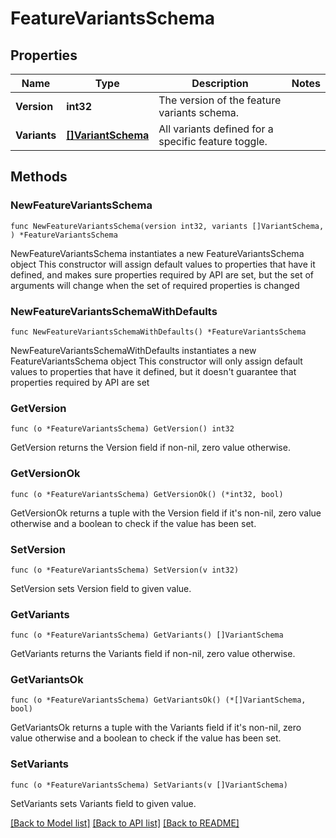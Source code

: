 # FeatureVariantsSchema

## Properties

Name | Type | Description | Notes
------------ | ------------- | ------------- | -------------
**Version** | **int32** | The version of the feature variants schema. | 
**Variants** | [**[]VariantSchema**](VariantSchema.md) | All variants defined for a specific feature toggle. | 

## Methods

### NewFeatureVariantsSchema

`func NewFeatureVariantsSchema(version int32, variants []VariantSchema, ) *FeatureVariantsSchema`

NewFeatureVariantsSchema instantiates a new FeatureVariantsSchema object
This constructor will assign default values to properties that have it defined,
and makes sure properties required by API are set, but the set of arguments
will change when the set of required properties is changed

### NewFeatureVariantsSchemaWithDefaults

`func NewFeatureVariantsSchemaWithDefaults() *FeatureVariantsSchema`

NewFeatureVariantsSchemaWithDefaults instantiates a new FeatureVariantsSchema object
This constructor will only assign default values to properties that have it defined,
but it doesn't guarantee that properties required by API are set

### GetVersion

`func (o *FeatureVariantsSchema) GetVersion() int32`

GetVersion returns the Version field if non-nil, zero value otherwise.

### GetVersionOk

`func (o *FeatureVariantsSchema) GetVersionOk() (*int32, bool)`

GetVersionOk returns a tuple with the Version field if it's non-nil, zero value otherwise
and a boolean to check if the value has been set.

### SetVersion

`func (o *FeatureVariantsSchema) SetVersion(v int32)`

SetVersion sets Version field to given value.


### GetVariants

`func (o *FeatureVariantsSchema) GetVariants() []VariantSchema`

GetVariants returns the Variants field if non-nil, zero value otherwise.

### GetVariantsOk

`func (o *FeatureVariantsSchema) GetVariantsOk() (*[]VariantSchema, bool)`

GetVariantsOk returns a tuple with the Variants field if it's non-nil, zero value otherwise
and a boolean to check if the value has been set.

### SetVariants

`func (o *FeatureVariantsSchema) SetVariants(v []VariantSchema)`

SetVariants sets Variants field to given value.



[[Back to Model list]](../README.md#documentation-for-models) [[Back to API list]](../README.md#documentation-for-api-endpoints) [[Back to README]](../README.md)


